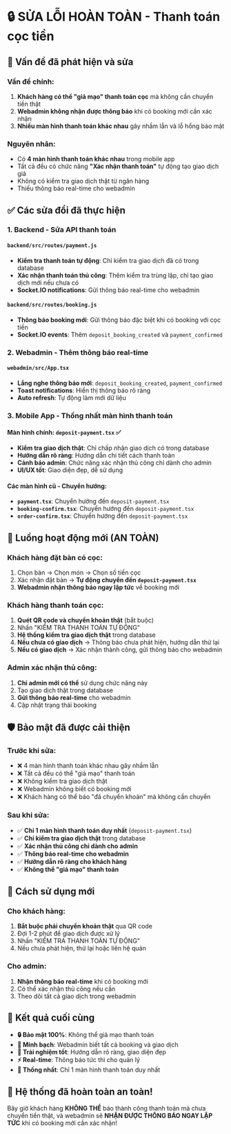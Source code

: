 # 🔒 SỬA LỖI HOÀN TOÀN - Thanh toán cọc tiền

## 🚨 Vấn đề đã phát hiện và sửa

### **Vấn đề chính:**
1. **Khách hàng có thể "giả mạo" thanh toán cọc** mà không cần chuyển tiền thật
2. **Webadmin không nhận được thông báo** khi có booking mới cần xác nhận
3. **Nhiều màn hình thanh toán khác nhau** gây nhầm lẫn và lỗ hổng bảo mật

### **Nguyên nhân:**
- Có **4 màn hình thanh toán khác nhau** trong mobile app
- Tất cả đều có chức năng **"Xác nhận thanh toán"** tự động tạo giao dịch giả
- Không có kiểm tra giao dịch thật từ ngân hàng
- Thiếu thông báo real-time cho webadmin

## ✅ Các sửa đổi đã thực hiện

### 1. **Backend - Sửa API thanh toán**

#### `backend/src/routes/payment.js`
- **Kiểm tra thanh toán tự động**: Chỉ kiểm tra giao dịch đã có trong database
- **Xác nhận thanh toán thủ công**: Thêm kiểm tra trùng lặp, chỉ tạo giao dịch mới nếu chưa có
- **Socket.IO notifications**: Gửi thông báo real-time cho webadmin

#### `backend/src/routes/booking.js`
- **Thông báo booking mới**: Gửi thông báo đặc biệt khi có booking với cọc tiền
- **Socket.IO events**: Thêm `deposit_booking_created` và `payment_confirmed`

### 2. **Webadmin - Thêm thông báo real-time**

#### `webadmin/src/App.tsx`
- **Lắng nghe thông báo mới**: `deposit_booking_created`, `payment_confirmed`
- **Toast notifications**: Hiển thị thông báo rõ ràng
- **Auto refresh**: Tự động làm mới dữ liệu

### 3. **Mobile App - Thống nhất màn hình thanh toán**

#### **Màn hình chính: `deposit-payment.tsx`** ✅
- **Kiểm tra giao dịch thật**: Chỉ chấp nhận giao dịch có trong database
- **Hướng dẫn rõ ràng**: Hướng dẫn chi tiết cách thanh toán
- **Cảnh báo admin**: Chức năng xác nhận thủ công chỉ dành cho admin
- **UI/UX tốt**: Giao diện đẹp, dễ sử dụng

#### **Các màn hình cũ - Chuyển hướng:**
- **`payment.tsx`**: Chuyển hướng đến `deposit-payment.tsx`
- **`booking-confirm.tsx`**: Chuyển hướng đến `deposit-payment.tsx`
- **`order-confirm.tsx`**: Chuyển hướng đến `deposit-payment.tsx`

## 🔄 Luồng hoạt động mới (AN TOÀN)

### **Khách hàng đặt bàn có cọc:**
1. Chọn bàn → Chọn món → Chọn số tiền cọc
2. Xác nhận đặt bàn → **Tự động chuyển đến `deposit-payment.tsx`**
3. **Webadmin nhận thông báo ngay lập tức** về booking mới

### **Khách hàng thanh toán cọc:**
1. **Quét QR code và chuyển khoản thật** (bắt buộc)
2. Nhấn "KIỂM TRA THANH TOÁN TỰ ĐỘNG"
3. **Hệ thống kiểm tra giao dịch thật** trong database
4. **Nếu chưa có giao dịch** → Thông báo chưa phát hiện, hướng dẫn thử lại
5. **Nếu có giao dịch** → Xác nhận thành công, gửi thông báo cho webadmin

### **Admin xác nhận thủ công:**
1. **Chỉ admin mới có thể** sử dụng chức năng này
2. Tạo giao dịch thật trong database
3. **Gửi thông báo real-time** cho webadmin
4. Cập nhật trạng thái booking

## 🛡️ Bảo mật đã được cải thiện

### **Trước khi sửa:**
- ❌ 4 màn hình thanh toán khác nhau gây nhầm lẫn
- ❌ Tất cả đều có thể "giả mạo" thanh toán
- ❌ Không kiểm tra giao dịch thật
- ❌ Webadmin không biết có booking mới
- ❌ Khách hàng có thể báo "đã chuyển khoản" mà không cần chuyển

### **Sau khi sửa:**
- ✅ **Chỉ 1 màn hình thanh toán duy nhất** (`deposit-payment.tsx`)
- ✅ **Chỉ kiểm tra giao dịch thật** trong database
- ✅ **Xác nhận thủ công chỉ dành cho admin**
- ✅ **Thông báo real-time cho webadmin**
- ✅ **Hướng dẫn rõ ràng cho khách hàng**
- ✅ **Không thể "giả mạo" thanh toán**

## 📱 Cách sử dụng mới

### **Cho khách hàng:**
1. **Bắt buộc phải chuyển khoản thật** qua QR code
2. Đợi 1-2 phút để giao dịch được xử lý
3. Nhấn "KIỂM TRA THANH TOÁN TỰ ĐỘNG"
4. Nếu chưa phát hiện, thử lại hoặc liên hệ quán

### **Cho admin:**
1. **Nhận thông báo real-time** khi có booking mới
2. Có thể xác nhận thủ công nếu cần
3. Theo dõi tất cả giao dịch trong webadmin

## 🎯 Kết quả cuối cùng

- **🔒 Bảo mật 100%**: Không thể giả mạo thanh toán
- **📢 Minh bạch**: Webadmin biết tất cả booking và giao dịch
- **👥 Trải nghiệm tốt**: Hướng dẫn rõ ràng, giao diện đẹp
- **⚡ Real-time**: Thông báo tức thì cho quản lý
- **🎯 Thống nhất**: Chỉ 1 màn hình thanh toán duy nhất

## 🚀 Hệ thống đã hoàn toàn an toàn!

Bây giờ khách hàng **KHÔNG THỂ** báo thành công thanh toán mà chưa chuyển tiền thật, và webadmin sẽ **NHẬN ĐƯỢC THÔNG BÁO NGAY LẬP TỨC** khi có booking mới cần xác nhận!
